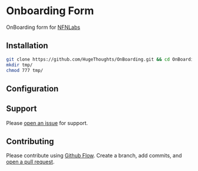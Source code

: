 # Onboarding Form

OnBoarding form for [NFNLabs](http://nfnlabs.in)

## Installation


```sh
git clone https://github.com/HugeThoughts/OnBoarding.git && cd OnBoarding
mkdir tmp/
chmod 777 tmp/

```

## Configuration


## Support

Please [open an issue](https://github.com/HugeThoughts/OnBoarding/issues/new) for support.

## Contributing

Please contribute using [Github Flow](https://guides.github.com/introduction/flow/). Create a branch, add commits, and [open a pull request](https://github.com/HugeThoughts/OnBoarding/compare/).
